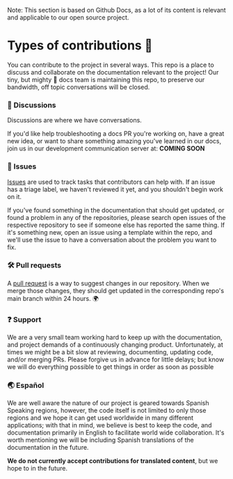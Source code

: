 Note: This section is based on Github Docs, as a lot of its content is relevant and applicable to our open source project.

# Types of contributions :memo:
You can contribute to the project in several ways. This repo is a place to discuss and collaborate on the documentation relevant to the project! Our tiny, but mighty :mechanical_arm: docs team is maintaining this repo, to preserve our bandwidth, off topic conversations will be closed.

### :mega: Discussions
Discussions are where we have conversations.

If you'd like help troubleshooting a docs PR you're working on, have a great new idea, or want to share something amazing you've learned in our docs, join us in our development communication server at: **COMING SOON**

### :lady_beetle: Issues
[Issues](https://docs.github.com/en/github/managing-your-work-on-github/about-issues) are used to track tasks that contributors can help with. If an issue has a triage label, we haven't reviewed it yet, and you shouldn't begin work on it.

If you've found something in the documentation that should get updated, or found a problem in any of the repositories, please search open issues of the respective repository to see if someone else has reported the same thing. If it's something new, open an issue using a template within the repo, and we'll use the issue to have a conversation about the problem you want to fix.

### :hammer_and_wrench: Pull requests
A [pull request](https://docs.github.com/en/github/collaborating-with-issues-and-pull-requests/about-pull-requests) is a way to suggest changes in our repository. When we merge those changes, they should get updated in the corresponding repo's main branch within 24 hours. :earth_africa:

### :question: Support
We are a very small team working hard to keep up with the documentation, and project demands of a continuously changing product. Unfortunately, at times we might be a bit slow at reviewing, documenting, updating code, and/or merging PRs. Please forgive us in advance for little delays; but know we will do everything possible to get things in order as soon as possible

### :earth_asia: Español

We are well aware the nature of our project is geared towards Spanish Speaking regions, however, the code itself is not limited to only those regions and we hope it can get used worldwide in many different applications; with that in mind, we believe is best to keep the code, and documentation primarily in English to facilitate world wide collaboration. It's worth mentioning we will be including Spanish translations of the documentation in the future. 

**We do not currently accept contributions for translated content**, but we hope to in the future.
